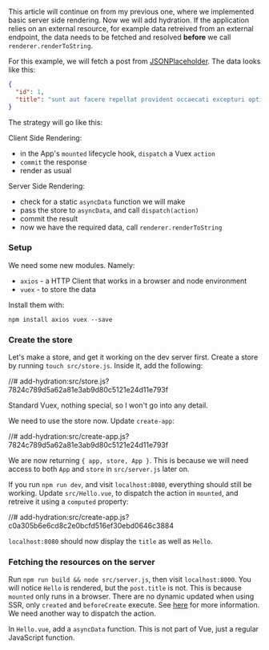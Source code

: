 This article will continue on from my previous one, where we implemented basic server side rendering. Now we will add hydration. If the application relies on an external resource, for example data retreived from an external endpoint, the data needs to be fetched and resolved __before__ we call `renderer.renderToString`.

For this example, we will fetch a post from [JSONPlaceholder](https://jsonplaceholder.typicode.com/posts/1). The data looks like this:

```json
{
  "id": 1,
  "title": "sunt aut facere repellat provident occaecati excepturi optio reprehenderit"
}
```

The strategy will go like this:

Client Side Rendering:

- in the App's `mounted` lifecycle hook, `dispatch` a Vuex `action`
- `commit` the response
- render as usual

Server Side Rendering:

- check for a static `asyncData` function we will make
- pass the store to `asyncData`, and call `dispatch(action)`
- commit the result
- now we have the required data, call `renderer.renderToString`

### Setup

We need some new modules. Namely:

- `axios` - a HTTP Client that works in a browser and node environment
- `vuex` - to store the data

Install them with:

```
npm install axios vuex --save
```


### Create the store

Let's make a store, and get it working on the dev server first. Create a store by running `touch src/store.js`. Inside it, add the following:

//# add-hydration:src/store.js?7824c789d5a62a81e3ab9d80c5121e24d11e793f

Standard Vuex, nothing special, so I won't go into any detail.

We need to use the store now. Update `create-app`:


//# add-hydration:src/create-app.js?7824c789d5a62a81e3ab9d80c5121e24d11e793f

We are now returning `{ app, store, App }`. This is because we will need access to both `App` and `store` in `src/server.js` later on.

If you run `npm run dev`, and visit `localhost:8080`, everything should still be working. Update `src/Hello.vue`, to dispatch the action in `mounted`, and retreive it using a `computed` property:

//# add-hydration:src/create-app.js?c0a305b6e6cd8c2e0bcfd516ef30ebd0646c3884

`localhost:8080` should now display the `title` as well as `Hello`.

### Fetching the resources on the server

Run `npm run build && node src/server.js`, then visit `localhost:8000`. You will notice `Hello` is rendered, but the `post.title` is not. This is because `mounted` only runs in a browser. There are no dynamic updated when using SSR, only `created` and `beforeCreate` execute. See [here](https://ssr.vuejs.org/guide/universal.html#component-lifecycle-hooks) for more information. We need another way to dispatch the action.

In `Hello.vue`, add a `asyncData` function. This is not part of Vue, just a regular JavaScript function.


